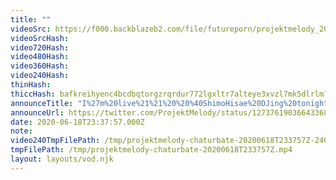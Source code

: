```yaml
---
title: ""
videoSrc: https://f000.backblazeb2.com/file/futureporn/projektmelody_2020-06-18_23-30-07.mkv
videoSrcHash: 
video720Hash: 
video480Hash: 
video360Hash: 
video240Hash: 
thinHash: 
thiccHash: bafkreihyenc4bcdbqtorgzrqrdur772lgxltr7alteye3xvzl7mk5dlrlm?filename=20200618T233757Z-thicc.jpg
announceTitle: "I%27m%20live%21%21%20%20%40ShimoHisae%20DJing%20tonight%21%21"
announceUrl: https://twitter.com/ProjektMelody/status/1273761903664336897
date: 2020-06-18T23:37:57.000Z
note: 
video240TmpFilePath: /tmp/projektmelody-chaturbate-20200618T233757Z-240p.mp4
tmpFilePath: /tmp/projektmelody-chaturbate-20200618T233757Z.mp4
layout: layouts/vod.njk
---
```


